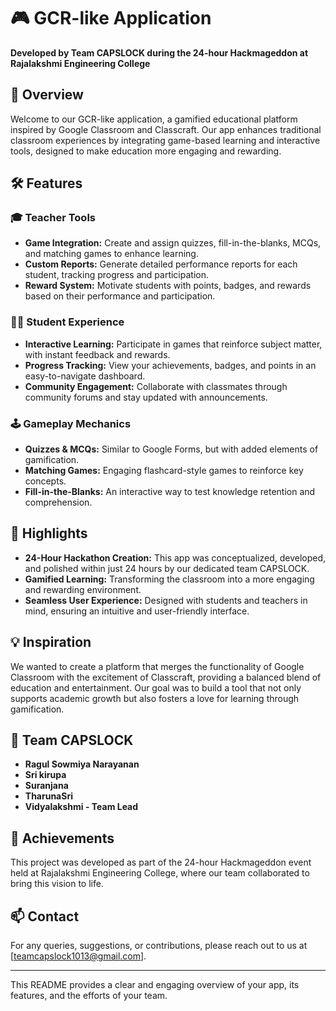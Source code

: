 # 🎮 GCR-like Application

**Developed by Team CAPSLOCK during the 24-hour Hackmageddon at Rajalakshmi Engineering College**

## 🚀 Overview

Welcome to our GCR-like application, a gamified educational platform inspired by Google Classroom and Classcraft. Our app enhances traditional classroom experiences by integrating game-based learning and interactive tools, designed to make education more engaging and rewarding.

## 🛠️ Features

### 🎓 **Teacher Tools**
- **Game Integration:** Create and assign quizzes, fill-in-the-blanks, MCQs, and matching games to enhance learning.
- **Custom Reports:** Generate detailed performance reports for each student, tracking progress and participation.
- **Reward System:** Motivate students with points, badges, and rewards based on their performance and participation.

### 🧑‍🎓 **Student Experience**
- **Interactive Learning:** Participate in games that reinforce subject matter, with instant feedback and rewards.
- **Progress Tracking:** View your achievements, badges, and points in an easy-to-navigate dashboard.
- **Community Engagement:** Collaborate with classmates through community forums and stay updated with announcements.

### 🕹️ **Gameplay Mechanics**
- **Quizzes & MCQs:** Similar to Google Forms, but with added elements of gamification.
- **Matching Games:** Engaging flashcard-style games to reinforce key concepts.
- **Fill-in-the-Blanks:** An interactive way to test knowledge retention and comprehension.

## 🌟 Highlights
- **24-Hour Hackathon Creation:** This app was conceptualized, developed, and polished within just 24 hours by our dedicated team CAPSLOCK.
- **Gamified Learning:** Transforming the classroom into a more engaging and rewarding environment.
- **Seamless User Experience:** Designed with students and teachers in mind, ensuring an intuitive and user-friendly interface.

## 💡 Inspiration
We wanted to create a platform that merges the functionality of Google Classroom with the excitement of Classcraft, providing a balanced blend of education and entertainment. Our goal was to build a tool that not only supports academic growth but also fosters a love for learning through gamification.

## 👥 Team CAPSLOCK
- **Ragul Sowmiya Narayanan**
- **Sri kirupa**
- **Suranjana**
- **TharunaSri**
- **Vidyalakshmi - Team Lead**

## 🏅 Achievements
This project was developed as part of the 24-hour Hackmageddon event held at Rajalakshmi Engineering College, where our team collaborated to bring this vision to life.


## 📫 Contact
For any queries, suggestions, or contributions, please reach out to us at [teamcapslock1013@gmail.com].

---

This README provides a clear and engaging overview of your app, its features, and the efforts of your team.
